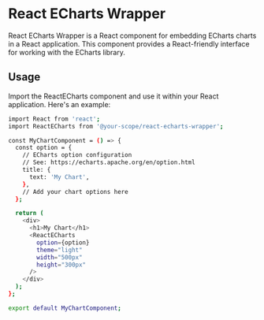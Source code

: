 # React ECharts Wrapper

React ECharts Wrapper is a React component for embedding ECharts charts in a React application. This component provides a React-friendly interface for working with the ECharts library.

## Usage

Import the ReactECharts component and use it within your React application. Here's an example:

```sh
import React from 'react';
import ReactECharts from '@your-scope/react-echarts-wrapper';

const MyChartComponent = () => {
  const option = {
    // ECharts option configuration
    // See: https://echarts.apache.org/en/option.html
    title: {
      text: 'My Chart',
    },
    // Add your chart options here
  };

  return (
    <div>
      <h1>My Chart</h1>
      <ReactECharts
        option={option}
        theme="light"
        width="500px"
        height="300px"
      />
    </div>
  );
};

export default MyChartComponent;
```

